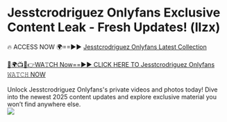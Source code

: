 # Jesstcrodriguez Onlyfans Exclusive Content Leak - Fresh Updates! (llzx)

🔥 ACCESS NOW 🌍==►► <a href="https://tinyurl.com/kvy9nzfs" rel="nofollow">Jesstcrodriguez Onlyfans Latest Collection</a>
<br><br>
[🔴🌍📺📱👉WA𝚃CH Now==►► CLICK HERE TO Jesstcrodriguez Onlyfans 𝚆𝙰𝚃𝙲𝙷 NOW](https://tinyurl.com/kvy9nzfs)
<br><br>
Unlock Jesstcrodriguez Onlyfans's private videos and photos today! Dive into the newest 2025 content updates and explore exclusive material you won’t find anywhere else.
<br>
<a href="https://tinyurl.com/kvy9nzfs" rel="nofollow" data-target="animated-image.originalLink"><img src="https://camo.githubusercontent.com/8a4f000d20f83aca3bf7ec5f350d767afa0574a8a352519fd8cfa583a6f93a33/68747470733a2f2f692e696d6775722e636f6d2f644a486b345a712e676966" data-canonical-src="https://i.imgur.com/dJHk4Zq.gif" style="max-width: 100%; display: inline-block;" data-target="animated-image.originalImage"></a>
<br>
